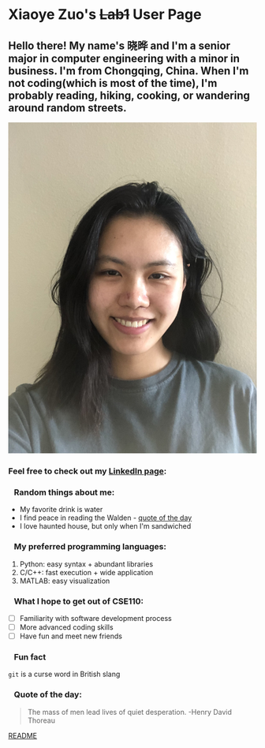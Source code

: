 # **Xiaoye Zuo**'s ~~Lab1~~ User Page
## Hello there! My name's **晓晔** and I'm a senior major in computer engineering with a minor in business. I'm from Chongqing, China. When I'm not coding(which is most of the time), I'm probably reading, hiking, cooking, or wandering around random streets. 

![Me](./profile_picture.jpg)

### Feel free to check out my [LinkedIn page](https://www.linkedin.com/in/xiaoye-zuo-532106186/):  

### &nbsp;&nbsp;  Random things about me:
- My favorite drink is water
- I find peace in reading the Walden - [quote of the day](https://github.com/LavitaZ/cse110/blob/new-branch/index.md#--fun-fact)
- I love haunted house, but only when I'm sandwiched

### &nbsp;&nbsp;  My preferred programming languages:
1. Python: easy syntax + abundant libraries
2. C/C++: fast execution + wide application
3. MATLAB: easy visualization

### &nbsp;&nbsp; What I hope to get out of CSE110:
- [ ] Familiarity with software development process
- [ ] More advanced coding skills
- [ ] Have fun and meet new friends
   
### &nbsp;&nbsp;  Fun fact 
` git ` is a curse word in British slang

### &nbsp;&nbsp; Quote of the day:
> The mass of men lead lives of quiet desperation. -Henry David Thoreau

[README](./README.md)